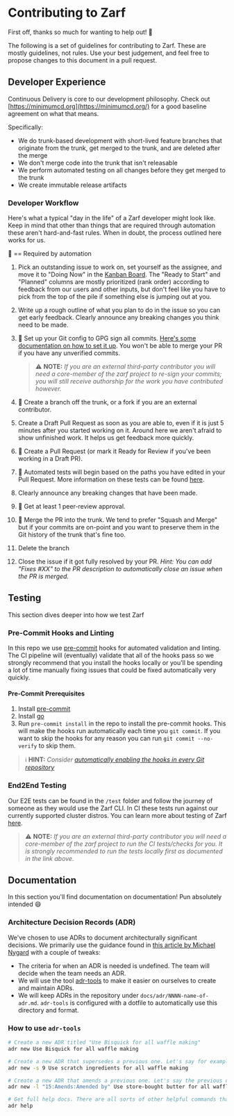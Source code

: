 # Contributing to Zarf

First off, thanks so much for wanting to help out! :tada:

The following is a set of guidelines for contributing to Zarf. These are mostly guidelines, not rules. Use your best judgement, and feel free to propose changes to this document in a pull request.

## Developer Experience

Continuous Delivery is core to our development philosophy. Check out [https://minimumcd.org](https://minimumcd.org/) for a good baseline agreement on what that means.

Specifically:

- We do trunk-based development with short-lived feature branches that originate from the trunk, get merged to the trunk, and are deleted after the merge
- We don't merge code into the trunk that isn't releasable
- We perform automated testing on all changes before they get merged to the trunk
- We create immutable release artifacts

### Developer Workflow

Here's what a typical "day in the life" of a Zarf developer might look like. Keep in mind that other than things that are required through automation these aren't hard-and-fast rules. When in doubt, the process outlined here works for us.

:key: == Required by automation

1. Pick an outstanding issue to work on, set yourself as the assignee, and move it to "Doing Now" in the [Kanban Board](https://github.com/orgs/defenseunicorns/projects/1). The "Ready to Start" and "Planned" columns are mostly prioritized (rank order) according to feedback from our users and other inputs, but don't feel like you have to pick from the top of the pile if something else is jumping out at you.
1. Write up a rough outline of what you plan to do in the issue so you can get early feedback. Clearly announce any breaking changes you think need to be made.
1. :key: Set up your Git config to GPG sign all commits. [Here's some documentation on how to set it up](https://docs.github.com/en/authentication/managing-commit-signature-verification/signing-commits). You won't be able to merge your PR if you have any unverified commits.

   > ⚠️ **NOTE:** *If you are an external third-party contributor you will need a core-member of the zarf project to re-sign your commits; you will still receive authorship for the work you have contributed however.*

1. :key: Create a branch off the trunk, or a fork if you are an external contributor.
1. Create a Draft Pull Request as soon as you are able to, even if it is just 5 minutes after you started working on it. Around here we aren't afraid to show unfinished work. It helps us get feedback more quickly.
1. :key: Create a Pull Request (or mark it Ready for Review if you've been working in a Draft PR).
1. :key: Automated tests will begin based on the paths you have edited in your Pull Request.  More information on these tests can be found [here](https://docs.zarf.dev/docs/developer-guide/testing).
1. Clearly announce any breaking changes that have been made.
1. :key: Get at least 1 peer-review approval.
1. :key: Merge the PR into the trunk. We tend to prefer "Squash and Merge" but if your commits are on-point and you want to preserve them in the Git history of the trunk that's fine too.
1. Delete the branch
1. Close the issue if it got fully resolved by your PR. *Hint: You can add "Fixes #XX" to the PR description to automatically close an issue when the PR is merged.*

## Testing

This section dives deeper into how we test Zarf

### Pre-Commit Hooks and Linting

In this repo we use [pre-commit](https://pre-commit.com/) hooks for automated validation and linting. The CI pipeline will (eventually) validate that all of the hooks pass so we strongly recommend that you install the hooks locally or you'll be spending a lot of time manually fixing issues that could be fixed automatically very quickly.

#### Pre-Commit Prerequisites

1. Install [pre-commit](https://pre-commit.com/)
1. Install [go](https://golang.org/)
1. Run `pre-commit install` in the repo to install the pre-commit hooks. This will make the hooks run automatically each time you `git commit`. If you want to skip the hooks for any reason you can run `git commit --no-verify` to skip them.

> ℹ️ **HINT:** *Consider [automatically enabling the hooks in every Git repository](https://pre-commit.com/#automatically-enabling-pre-commit-on-repositories)*

### End2End Testing

Our E2E tests can be found in the `/test` folder and follow the journey of someone as they would use the Zarf CLI.  In CI these tests run against our currently supported cluster distros.  You can learn more about testing of Zarf [here](https://docs.zarf.dev/docs/developer-guide/testing).

> ⚠️ **NOTE:** *If you are an external third-party contributor you will need a core-member of the zarf project to run the CI tests/checks for you.  It is strongly recommended to run the tests locally first as documented in the link above.*

## Documentation

In this section you'll find documentation on documentation! Pun absolutely intended :smile:

### Architecture Decision Records (ADR)

We've chosen to use ADRs to document architecturally significant decisions. We primarily use the guidance found in [this article by Michael Nygard](http://thinkrelevance.com/blog/2011/11/15/documenting-architecture-decisions) with a couple of tweaks:

- The criteria for when an ADR is needed is undefined. The team will decide when the team needs an ADR.
- We will use the tool [adr-tools](https://github.com/npryce/adr-tools) to make it easier on ourselves to create and maintain ADRs.
- We will keep ADRs in the repository under `docs/adr/NNNN-name-of-adr.md`. `adr-tools` is configured with a dotfile to automatically use this directory and format.

### How to use `adr-tools`

```bash
# Create a new ADR titled "Use Bisquick for all waffle making"
adr new Use Bisquick for all waffle making

# Create a new ADR that supersedes a previous one. Let's say for example that the previous ADR about Bisquick was ADR number 9.
adr new -s 9 Use scratch ingredients for all waffle making

# Create a new ADR that amends a previous one. Let's say the previous one was ADR number 15
adr new -l "15:Amends:Amended by" Use store-bought butter for all waffle making

# Get full help docs. There are all sorts of other helpful commands that help manage the decision log.
adr help
```
